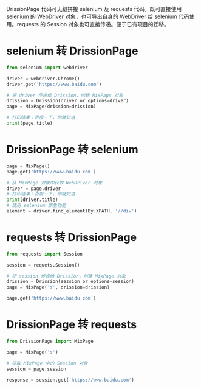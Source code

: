 DrissionPage 代码可无缝拼接 selenium 及 requests 代码。既可直接使用 selenium 的 WebDriver 对象，也可导出自身的 WebDriver 给 selenium 代码使用。requests 的
Session 对象也可直接传递。便于已有项目的迁移。

# selenium 转 DrissionPage

```python
from selenium import webdriver

driver = webdriver.Chrome()
driver.get('https://www.baidu.com')

# 把 driver 传递给 Drission，创建 MixPage 对象
drission = Drission(driver_or_options=driver)
page = MixPage(drission=drission)  

# 打印结果：百度一下，你就知道
print(page.title)  
```

# DrissionPage 转 selenium

```python
page = MixPage()
page.get('https://www.baidu.com')

# 从 MixPage 对象中获取 WebDriver 对象
driver = page.driver  
# 打印结果：百度一下，你就知道
print(driver.title)  
# 使用 selenium 原生功能
element = driver.find_element(By.XPATH, '//div')  
```

# requests 转 DrissionPage

``` python
from requests import Session

session = requets.Session()

# 把 session 传递给 Drission，创建 MixPage 对象
drission = Drission(session_or_options=session)
page = MixPage('s', drission=drission)

page.get('https://www.baidu.com')
```

# DrissionPage 转 requests

```python
from DrissionPage import MixPage

page = MixPage('s')

# 提取 MixPage 中的 Session 对象
session = page.session

response = session.get('https://www.baidu.com')
```